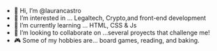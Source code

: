 - 👋 Hi, I’m @laurancastro
- 👀 I’m interested in ... Legaltech, Crypto,and front-end development
- 🌱 I’m currently learning ... HTML, CSS & Js
- 💞️ I’m looking to collaborate on ...several proyects that challenge me!
- 🎮 Some of my hobbies are... board games, reading, and baking. 
<!---
laurancastro/laurancastro is a ✨ special ✨ repository because its `README.md` (this file) appears on your GitHub profile.
You can click the Preview link to take a look at your changes.
--->
